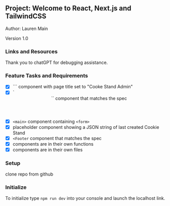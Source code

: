 ## Project: Welcome to React, Next.js and TailwindCSS

Author: Lauren Main

Version 1.0

### Links and Resources

Thank you to chatGPT for debugging assistance. 

### Feature Tasks and Requirements

- [x] `<Head>`` component with page title set to "Cooke Stand Admin"
- [x] `<Header>`` component that matches the spec
- [x] `<main>` component containing `<form>`
- [x] placeholder component showing a JSON string of last created Cookie Stand
- [x] `<Footer` component that matches the spec
- [x] components are in their own functions
- [x] components are in their own files

### Setup

clone repo from github

### Initialize

To initialize type `npm run dev` into your console and launch the localhost link. 